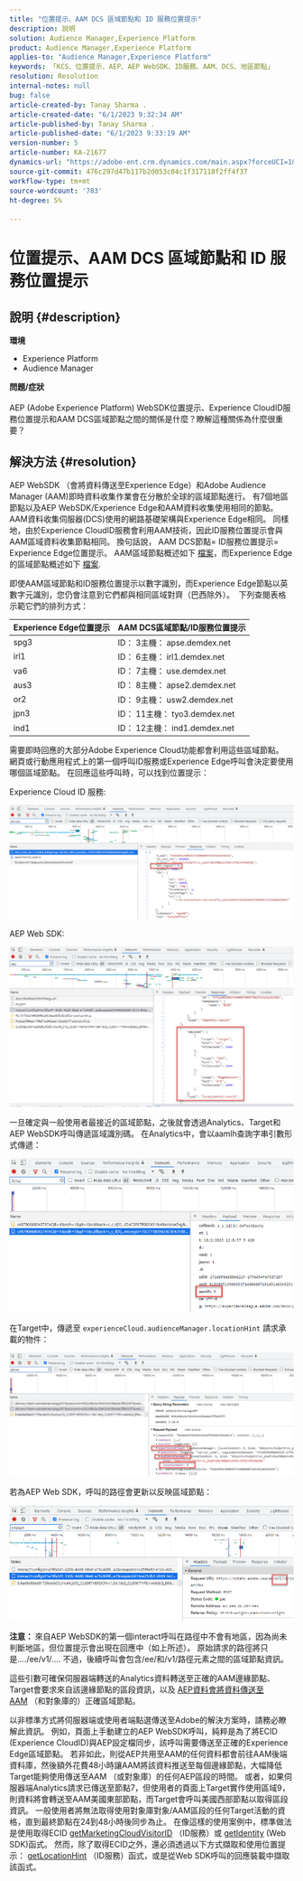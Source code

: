 ```yaml
---
title: "位置提示、AAM DCS 區域節點和 ID 服務位置提示"
description: 說明
solution: Audience Manager,Experience Platform
product: Audience Manager,Experience Platform
applies-to: "Audience Manager,Experience Platform"
keywords: 「KCS、位置提示、AEP、AEP WebSDK、ID服務、AAM、DCS、地區節點」
resolution: Resolution
internal-notes: null
bug: false
article-created-by: Tanay Sharma .
article-created-date: "6/1/2023 9:32:34 AM"
article-published-by: Tanay Sharma .
article-published-date: "6/1/2023 9:33:19 AM"
version-number: 5
article-number: KA-21677
dynamics-url: "https://adobe-ent.crm.dynamics.com/main.aspx?forceUCI=1&pagetype=entityrecord&etn=knowledgearticle&id=33ac4139-5f00-ee11-8f6e-6045bd0067ea"
source-git-commit: 476c297d47b117b2d053c04c1f317118f2ff4f37
workflow-type: tm+mt
source-wordcount: '783'
ht-degree: 5%

---
```


# 位置提示、AAM DCS 區域節點和 ID 服務位置提示

## 說明 {#description}

<b>環境</b>
- Experience Platform
- Audience Manager

<b>問題/症狀</b><br><br>AEP (Adobe Experience Platform) WebSDK位置提示、Experience CloudID服務位置提示和AAM DCS區域節點之間的關係是什麼？瞭解這種關係為什麼很重要？<br>

## 解決方法 {#resolution}


AEP WebSDK （會將資料傳送至Experience Edge）和Adobe Audience Manager (AAM)即時資料收集作業會在分散於全球的區域節點進行。 有7個地區節點以及AEP WebSDK/Experience Edge和AAM資料收集使用相同的節點。 AAM資料收集伺服器(DCS)使用的網路基礎架構與Experience Edge相同。 同樣地，由於Experience CloudID服務會利用AAM技術，因此ID服務位置提示會與AAM區域資料收集節點相同。 換句話說， AAM DCS節點= ID服務位置提示= Experience Edge位置提示。 AAM區域節點概述如下 [檔案](https://experienceleague.adobe.com/docs/audience-manager/user-guide/api-and-sdk-code/dcs/dcs-api-reference/dcs-regions.html?lang=en)，而Experience Edge的區域節點概述如下 [檔案](https://experienceleague.adobe.com/docs/experience-platform/edge-network-server-api/location-hints.html?lang=en).

即使AAM區域節點和ID服務位置提示以數字識別，而Experience Edge節點以英數字元識別，您仍會注意到它們都與相同區域對齊（巴西除外）。  下列查閱表格示範它們的排列方式：


| Experience Edge位置提示 | AAM DCS區域節點/ID服務位置提示 |
| --- | --- |
| spg3 | ID： 3主機： apse.demdex.net |
| irl1 | ID： 6主機： irl1.demdex.net |
| va6 | ID： 7主機： use.demdex.net |
| aus3 | ID： 8主機： apse2.demdex.net |
| or2 | ID： 9主機： usw2.demdex.net |
| jpn3 | ID： 11主機： tyo3.demdex.net |
| ind1 | ID： 12主機： ind1.demdex.net |


需要即時回應的大部分Adobe Experience Cloud功能都會利用這些區域節點。 網頁或行動應用程式上的第一個呼叫ID服務或Experience Edge呼叫會決定要使用哪個區域節點。 在回應這些呼叫時，可以找到位置提示：

Experience Cloud ID 服務:

![](assets/e80a1235-77bf-ed11-83ff-6045bd006239.png)



AEP Web SDK:

![](assets/8f50cbb3-75bf-ed11-83ff-6045bd006239.png)

一旦確定與一般使用者最接近的區域節點，之後就會透過Analytics、Target和AEP WebSDK呼叫傳遞區域識別碼。 在Analytics中，會以aamlh查詢字串引數形式傳遞：

![](assets/33af14ff-77bf-ed11-83ff-6045bd006239.png)

在Target中，傳遞至 `experienceCloud.audienceManager.locationHint` 請求承載的物件：

![](assets/dce94437-78bf-ed11-83ff-6045bd006239.png)

若為AEP Web SDK，呼叫的路徑會更新以反映區域節點：

![](assets/8245a050-79bf-ed11-83ff-6045bd006239.png)

<b>注意： </b>來自AEP WebSDK的第一個interact呼叫在路徑中不會有地區，因為尚未判斷地區，但位置提示會出現在回應中（如上所述）。 原始請求的路徑將只是..../ee/v1/.... 不過，後續呼叫會包含/ee/和/v1/路徑元素之間的區域節點資訊。

這些引數可確保伺服器端轉送的Analytics資料轉送至正確的AAM邊緣節點、Target會要求來自該邊緣節點的區段資訊，以及 [AEP資料會將資料傳送至AAM](https://experienceleague.adobe.com/docs/audience-manager/user-guide/implementation-integration-guides/integration-experience-platform/aam-aep-audience-sharing.html?lang=en) （和對象庫的）正確區域節點。

以非標準方式將伺服器端或使用者端點選傳送至Adobe的解決方案時，請務必瞭解此資訊。 例如，頁面上手動建立的AEP WebSDK呼叫，純粹是為了將ECID (Experience CloudID)與AEP設定檔同步，該呼叫需要傳送至正確的Experience Edge區域節點。 若非如此，則從AEP共用至AAM的任何資料都會前往AAM後端資料庫，然後額外花費48小時讓AAM將該資料推送至每個邊緣節點，大幅降低Target能夠使用傳送至AAM （或對象庫）的任何AEP區段的時間。 或者，如果伺服器端Analytics請求已傳送至節點7，但使用者的頁面上Target實作使用區域9，則資料將會轉送至AAM美國東部節點，而Target會呼叫美國西部節點以取得區段資訊。 一般使用者將無法取得使用對象庫對象/AAM區段的任何Target活動的資格，直到最終節點在24到48小時後同步為止。 在像這樣的使用案例中，標準做法是使用取得ECID [getMarketingCloudVisitorID](https://experienceleague.adobe.com/docs/id-service/using/id-service-api/methods/getmcvid.html?lang=en) （ID服務）或 [getIdentity](https://experienceleague.adobe.com/docs/experience-platform/edge/extension/accessing-the-ecid.html?lang=en) (Web SDK)函式。 然而，除了取得ECID之外，還必須透過以下方式擷取和使用位置提示： [getLocationHint](https://experienceleague.adobe.com/docs/id-service/using/id-service-api/methods/getlocationhint.html?lang=en) （ID服務）函式，或是從Web SDK呼叫的回應裝載中擷取該函式。








